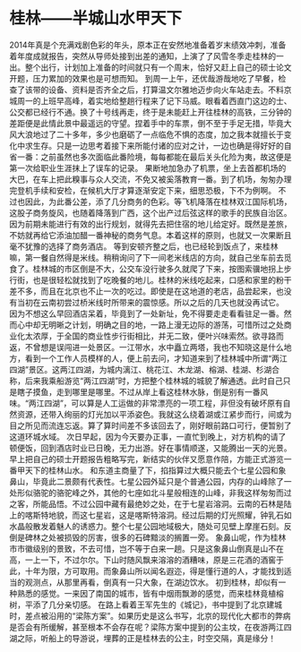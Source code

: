 # 桂林——半城山水甲天下

2014年真是个充满戏剧色彩的年头，原本正在安然地准备着岁末绩效冲刺，准备着年度成就报告，突然从导师处接到出差的通知，上演了了风雪冬季走桂林的一出。整个出行，计划加上准备的时间就只有一个周末，恰好又赶上自己的硕士论文开题，压力累加的效果也是可想而知。
到周一上午，还优哉游哉地吃了早餐，检查了该带的设备、资料是否齐全之后，打算温文尔雅地迈步向火车站走去。不料京城周一的上班早高峰，着实地给整趟行程来了记下马威。眼看着西直门这边的士、公交都已经行不通。换了十号线再走，终于是未能赶上开往桂林的高铁，三分钟的差距便是此情此景中最遥远的守望。捏着手中的车票，倒不至于手足无措，毕竟大风大浪地过了二十多年，多少也磨砺了一点临危不惧的态度，加之我本就擅长于变化中求生存。只是一边思考着接下来所能付诸的应对之计，一边也确是得好好的自省一番：之前虽然也多次面临此番险境，每每都能在最后关头化险为夷，故这便是第一次给职业生涯抹上了误车的记录。
果断地加急办了机票，坐上去首都机场的大巴，在车上把此糗事与众人交流，不免又被奚落教育一番。到了机场，匆匆办理完登机手续和安检，在候机大厅才算逐渐安定下来，细思恐极，下不为例啊。
不过也因此，为此番公差，添了几分商务的色彩。等飞机降落在桂林双江国际机场，这股子商务旋风，也随着降落到广西，这个出产过后弦这样的歌手的民族自治区。因为前期未能进行有效的出行规划，就得先去把住宿的地儿给定好。既然是差旅，不妨就再给它添油加醋一番神秘的商务气息。本着这样的原则，也就又一次果断且毫不犹豫的选择了商务酒店。
等到安顿齐整之后，也已经轮到饭点了，来桂林嘛，第一餐自然得是米线。稍稍询问了下一间老米线店的方向，就自己坐车前去觅食了。桂林城的市区倒是不大，公交车没行驶多久就爬了下来，按图索骥地拐上步行街，也是很轻松就找到了吃晚餐的地儿。桂林的米线吃起来，口感和家里的粉干差不多，而且在北京也不止一次的吃过。即使是在这地道的老店，品尝起来，也没有当初在云南初尝过桥米线时所带来的震惊感。所以之后的几天也就没再试它。
因为不想这么早回酒店呆着，毕竟到了一处新址，免不得要走走看看驻足一番。然而心中却无明晰之计划，明确之目的地，一路上漫无边际的游荡，可惜所过之处商业化太浓厚，于全国的商业性步行街相比，并无二致，便叶兴味索然。欲寻路而返，不曾想是误闯进一处景区。一江带水，水中矗立两塔，我也不知晓这是什么地方，看到一个工作人员模样的人，便上前去问，才知道来到了桂林城中所谓“两江四湖”景区。这两江四湖，为城内漓江、桃花江、木龙湖、榕湖、桂湖、杉湖合称，后来我乘船游览“两江四湖”时，方把整个桂林城的城貌了解通透。此时自己只是瞎子摸鱼，走到哪里是哪里。不过从岸上看这桂林水脉，倒是别有一番风味。“两江四湖”，可以算是人工运做的非常漂亮的一项工程，非但没有破坏原有自然资源，还带入绚丽的灯光加以平添姿色。我就这么绕着湖或江紧步而行，间或为目之所见而流连忘返。算了算时间差不多该回去了，刚好眼前路口可行，便暂别了这道环城水域。
次日早起，因为今天要办正事，一直忙到晚上，对方机构的请了顿便饭，回到酒店时业已日晚，无力出游。好在事情顺遂，又能腾出一天的光景。早上把自己的硕士开题报告粗略写完，新结实的伙伴又愿意作陪，方能正式游览一番甲天下的桂林山水。
和东道主商量了下，掐指算过大概只能去个七星公园和象鼻山，毕竟此二景颇有代表性。七星公园外延只是个普通公园，内存的山峰除了一处形似骆驼的骆驼峰之外，其他的七座如北斗星般相连的山峰，非我这样匆匆而过之客，所能品悟。不过公园中藏有最绝妙之处，在于七星岩溶洞。云南的石林是陆上的喀斯特地貌，而这七星岩，这是喀斯特溶洞。经过后期的灯光照耀，钟乳石如水晶般散发着魅人的诱惑力。整个七星公园地域极大，随处可见壁上摩崖石刻。反倒是碑林之处被损毁的厉害，很多的石碑黯淡的搁置一旁。
象鼻山呢，作为桂林市市徽级别的景致，不去可惜，岂不等于白来一趟。只是这象鼻山倒真是山不在高，一上一下，不过尔尔。下山时随风飘来溶溶的酒糟味，原是三花酒的酒窖于此，十年为限，方可取用。而象鼻山所以闻名遐迩，得是懂行道的人，才能找到适当的观测点，从那里再看，倒真有一只大象，在湖边饮水。
初到桂林，却似有一种熟悉的感觉。一来因了南国的城市，皆有中烟雨飘渺的感觉，而来桂林竟植榕树，平添了几分亲切感。
在路上看着王军先生的《城记》，书中提到了北京建城时，差点被沿用的“梁陈方案”。如果历史是这么书写，北京的现代化大都市的弊病是否会有所缓解，甚至根本不会存在呢？梁陈方案中提到的公主坟，在夜游两江四湖之际，听船上的导游说，埋葬的正是桂林去的公主，时空交隔，真是缘分！

